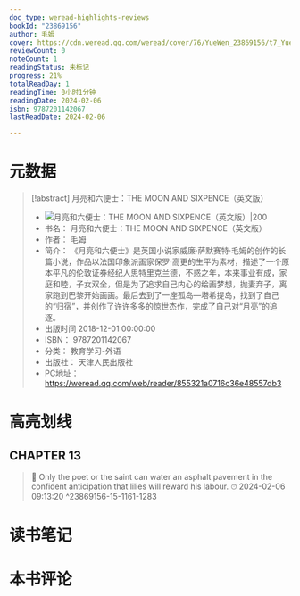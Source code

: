 ```yaml
---
doc_type: weread-highlights-reviews
bookId: "23869156"
author: 毛姆
cover: https://cdn.weread.qq.com/weread/cover/76/YueWen_23869156/t7_YueWen_23869156.jpg
reviewCount: 0
noteCount: 1
readingStatus: 未标记
progress: 21%
totalReadDay: 1
readingTime: 0小时1分钟
readingDate: 2024-02-06
isbn: 9787201142067
lastReadDate: 2024-02-06

---
```

# 元数据
> [!abstract] 月亮和六便士：THE MOON AND SIXPENCE（英文版）
> - ![ 月亮和六便士：THE MOON AND SIXPENCE（英文版）|200](https://cdn.weread.qq.com/weread/cover/76/YueWen_23869156/t7_YueWen_23869156.jpg)
> - 书名： 月亮和六便士：THE MOON AND SIXPENCE（英文版）
> - 作者： 毛姆
> - 简介： 《月亮和六便士》是英国小说家威廉·萨默赛特·毛姆的创作的长篇小说，作品以法国印象派画家保罗·高更的生平为素材，描述了一个原本平凡的伦敦证券经纪人思特里克兰德，不惑之年，本来事业有成，家庭和睦，子女双全，但是为了追求自己内心的绘画梦想，抛妻弃子，离家跑到巴黎开始画画。最后去到了一座孤岛—塔希提岛，找到了自己的“归宿”，并创作了许许多多的惊世杰作，完成了自己对“月亮”的追逐。
> - 出版时间 2018-12-01 00:00:00
> - ISBN： 9787201142067
> - 分类： 教育学习-外语
> - 出版社： 天津人民出版社
> - PC地址：https://weread.qq.com/web/reader/855321a0716c36e48557db3

# 高亮划线

## CHAPTER 13

> 📌 Only the poet or the saint can water an asphalt pavement in the confident anticipation that lilies will reward his labour. 
> ⏱ 2024-02-06 09:13:20 ^23869156-15-1161-1283

# 读书笔记

# 本书评论
